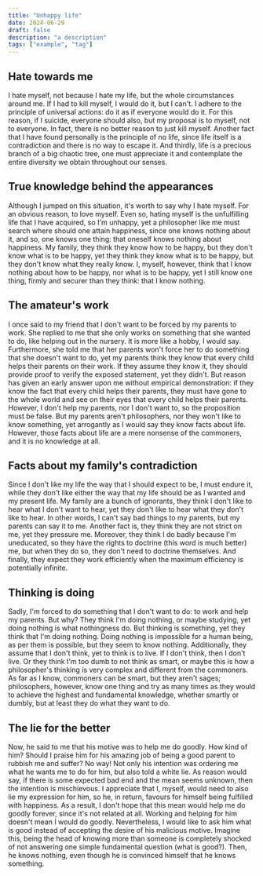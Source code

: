 ```yaml
---
title: "Unhappy life"
date: 2024-06-29
draft: false
description: "a description"
tags: ["example", "tag"]
---
```


## Hate towards me

I hate myself, not because I hate my life, but the whole circumstances around me. If I had to kill myself, I would do it, but I can't. I adhere to the principle of universal actions: do it as if everyone would do it. For this reason, if I suicide, everyone should also, but my proposal is to myself, not to everyone. In fact, there is no better reason to just kill myself. Another fact that I have found personally is the principle of no life, since life itself is a contradiction and there is no way to escape it. And thirdly, life is a precious branch of a big chaotic tree, one must appreciate it and contemplate the entire diversity we obtain throughout our senses.

## True knowledge behind the appearances

Although I jumped on this situation, it's worth to say why I hate myself. For an obvious reason, to love myself. Even so, hating myself is the unfulfilling life that I have acquired, so I'm unhappy, yet a philosopher like me must search where should one attain happiness, since one knows nothing about it, and so, one knows one thing: that oneself knows nothing about happiness. My family, they think they know how to be happy, but they don't know what is to be happy, yet they think they know what is to be happy, but they don't know what they really know. I, myself, however, think that I know nothing about how to be happy, nor what is to be happy, yet I still know one thing, firmly and securer than they think: that I know nothing.

## The amateur's work

I once said to my friend that I don't want to be forced by my parents to work. She replied to me that she only works on something that she wanted to do, like helping out in the nursery. It is more like a hobby, I would say. Furthermore, she told me that her parents won't force her to do something that she doesn't want to do, yet my parents think they know that every child helps their parents on their work. If they assume they know it, they should provide proof to verify the exposed statement, yet they didn't. But reason has given an early answer upon me without empirical demonstration: if they know the fact that every child helps their parents, they must have gone to the whole world and see on their eyes that every child helps their parents. However, I don't help my parents, nor I don't want to, so the proposition must be false. But my parents aren't philosophers, nor they won't like to know something, yet arrogantly as I would say they know facts about life. However, those facts about life are a mere nonsense of the commoners, and it is no knowledge at all.

## Facts about my family's contradiction

Since I don't like my life the way that I should expect to be, I must endure it, while they don't like either the way that my life should be as I wanted and my present life. My family are a bunch of ignorants, they think I don't like to hear what I don't want to hear, yet they don't like to hear what they don't like to hear. In other words, I can't say bad things to my parents, but my parents can say it to me. Another fact is, they think they are not strict on me, yet they pressure me. Moreover, they think I do badly because I'm uneducated, so they have the rights to doctrine (this word is much better) me, but when they do so, they don't need to doctrine themselves. And finally, they expect they work efficiently when the maximum efficiency is potentially infinite.

## Thinking is doing

Sadly, I'm forced to do something that I don't want to do: to work and help my parents. But why? They think I'm doing nothing, or maybe studying, yet doing nothing is what nothingness do. But thinking is something, yet they think that I'm doing nothing. Doing nothing is impossible for a human being, as per them is possible, but they seem to know nothing. Additionally, they assume that I don't think, yet to think is to live. If I don't think, then I don't live. Or they think I'm too dumb to not think as smart, or maybe this is how a philosopher's thinking is very complex and different from the commoners. As far as I know, commoners can be smart, but they aren't sages; philosophers, however, know one thing and try as many times as they would to achieve the highest and fundamental knowledge, whether smartly or dumbly, but at least they do what they want to do.

## The lie for the better

Now, he said to me that his motive was to help me do goodly. How kind of him? Should I praise him for his amazing job of being a good parent to rubbish me and suffer? No way! Not only his intention was ordering me what he wants me to do for him, but also told a white lie. As reason would say, if there is some expected bad end and the mean seems unknown, then the intention is mischievous. I appreciate that I, myself, would need to also lie my expression for him, so he, in return, favours for himself being fulfilled with happiness. As a result, I don't hope that this mean would help me do goodly forever, since it's not related at all. Working and helping for him doesn't mean I would do goodly. Nevertheless, I would like to ask him what is good instead of accepting the desire of his malicious motive. Imagine this, being the head of knowing more than someone is completely shocked of not answering one simple fundamental question (what is good?). Then, he knows nothing, even though he is convinced himself that he knows something. 